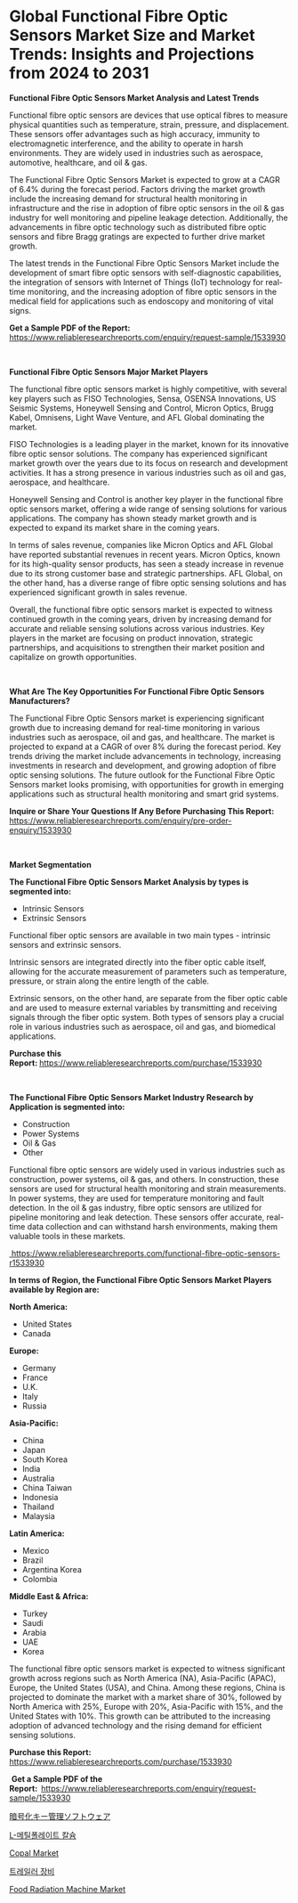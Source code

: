 <p><h1>Global Functional Fibre Optic Sensors Market Size and Market Trends: Insights and Projections from 2024 to 2031</h1></p><p><strong>Functional Fibre Optic Sensors Market Analysis and Latest Trends</strong></p>
<p><p>Functional fibre optic sensors are devices that use optical fibres to measure physical quantities such as temperature, strain, pressure, and displacement. These sensors offer advantages such as high accuracy, immunity to electromagnetic interference, and the ability to operate in harsh environments. They are widely used in industries such as aerospace, automotive, healthcare, and oil & gas.</p><p>The Functional Fibre Optic Sensors Market is expected to grow at a CAGR of 6.4% during the forecast period. Factors driving the market growth include the increasing demand for structural health monitoring in infrastructure and the rise in adoption of fibre optic sensors in the oil & gas industry for well monitoring and pipeline leakage detection. Additionally, the advancements in fibre optic technology such as distributed fibre optic sensors and fibre Bragg gratings are expected to further drive market growth.</p><p>The latest trends in the Functional Fibre Optic Sensors Market include the development of smart fibre optic sensors with self-diagnostic capabilities, the integration of sensors with Internet of Things (IoT) technology for real-time monitoring, and the increasing adoption of fibre optic sensors in the medical field for applications such as endoscopy and monitoring of vital signs.</p></p>
<p><strong>Get a Sample PDF of the Report:&nbsp;</strong> <a href="https://www.reliableresearchreports.com/enquiry/request-sample/1533930">https://www.reliableresearchreports.com/enquiry/request-sample/1533930</a></p>
<p>&nbsp;</p>
<p><strong>Functional Fibre Optic Sensors Major Market Players</strong></p>
<p><p>The functional fibre optic sensors market is highly competitive, with several key players such as FISO Technologies, Sensa, OSENSA Innovations, US Seismic Systems, Honeywell Sensing and Control, Micron Optics, Brugg Kabel, Omnisens, Light Wave Venture, and AFL Global dominating the market.</p><p>FISO Technologies is a leading player in the market, known for its innovative fibre optic sensor solutions. The company has experienced significant market growth over the years due to its focus on research and development activities. It has a strong presence in various industries such as oil and gas, aerospace, and healthcare.</p><p>Honeywell Sensing and Control is another key player in the functional fibre optic sensors market, offering a wide range of sensing solutions for various applications. The company has shown steady market growth and is expected to expand its market share in the coming years.</p><p>In terms of sales revenue, companies like Micron Optics and AFL Global have reported substantial revenues in recent years. Micron Optics, known for its high-quality sensor products, has seen a steady increase in revenue due to its strong customer base and strategic partnerships. AFL Global, on the other hand, has a diverse range of fibre optic sensing solutions and has experienced significant growth in sales revenue.</p><p>Overall, the functional fibre optic sensors market is expected to witness continued growth in the coming years, driven by increasing demand for accurate and reliable sensing solutions across various industries. Key players in the market are focusing on product innovation, strategic partnerships, and acquisitions to strengthen their market position and capitalize on growth opportunities.</p></p>
<p>&nbsp;</p>
<p><strong>What Are The Key Opportunities For Functional Fibre Optic Sensors Manufacturers?</strong></p>
<p><p>The Functional Fibre Optic Sensors market is experiencing significant growth due to increasing demand for real-time monitoring in various industries such as aerospace, oil and gas, and healthcare. The market is projected to expand at a CAGR of over 8% during the forecast period. Key trends driving the market include advancements in technology, increasing investments in research and development, and growing adoption of fibre optic sensing solutions. The future outlook for the Functional Fibre Optic Sensors market looks promising, with opportunities for growth in emerging applications such as structural health monitoring and smart grid systems.</p></p>
<p><strong>Inquire or Share Your Questions If Any Before Purchasing This Report:</strong> <a href="https://www.reliableresearchreports.com/enquiry/pre-order-enquiry/1533930">https://www.reliableresearchreports.com/enquiry/pre-order-enquiry/1533930</a></p>
<p>&nbsp;</p>
<p><strong>Market Segmentation</strong></p>
<p><strong>The Functional Fibre Optic Sensors Market Analysis by types is segmented into:</strong></p>
<p><ul><li>Intrinsic Sensors</li><li>Extrinsic Sensors</li></ul></p>
<p><p>Functional fiber optic sensors are available in two main types - intrinsic sensors and extrinsic sensors. </p><p>Intrinsic sensors are integrated directly into the fiber optic cable itself, allowing for the accurate measurement of parameters such as temperature, pressure, or strain along the entire length of the cable. </p><p>Extrinsic sensors, on the other hand, are separate from the fiber optic cable and are used to measure external variables by transmitting and receiving signals through the fiber optic system. Both types of sensors play a crucial role in various industries such as aerospace, oil and gas, and biomedical applications.</p></p>
<p><strong>Purchase this Report:&nbsp;</strong><a href="https://www.reliableresearchreports.com/purchase/1533930">https://www.reliableresearchreports.com/purchase/1533930</a></p>
<p>&nbsp;</p>
<p><strong>The Functional Fibre Optic Sensors Market Industry Research by Application is segmented into:</strong></p>
<p><ul><li>Construction</li><li>Power Systems</li><li>Oil & Gas</li><li>Other</li></ul></p>
<p><p>Functional fibre optic sensors are widely used in various industries such as construction, power systems, oil & gas, and others. In construction, these sensors are used for structural health monitoring and strain measurements. In power systems, they are used for temperature monitoring and fault detection. In the oil & gas industry, fibre optic sensors are utilized for pipeline monitoring and leak detection. These sensors offer accurate, real-time data collection and can withstand harsh environments, making them valuable tools in these markets.</p></p>
<p><a href="https://www.reliableresearchreports.com/functional-fibre-optic-sensors-r1533930">&nbsp;https://www.reliableresearchreports.com/functional-fibre-optic-sensors-r1533930</a></p>
<p><strong>In terms of Region, the Functional Fibre Optic Sensors Market Players available by Region are:</strong></p>
<p>
    <p> <strong> North America: </strong>
        <ul>
            <li>United States</li>
            <li>Canada</li>
        </ul>
        </p> 
    <p> <strong> Europe: </strong>
        <ul>
            <li>Germany</li>
            <li>France</li>
            <li>U.K.</li>
            <li>Italy</li>
            <li>Russia</li>
        </ul>
        </p> 
    <p> <strong> Asia-Pacific: </strong>
        <ul>
            <li>China</li>
            <li>Japan</li>
            <li>South Korea</li>
            <li>India</li>
            <li>Australia</li>
            <li>China Taiwan</li>
            <li>Indonesia</li>
            <li>Thailand</li>
            <li>Malaysia</li>
        </ul>
        </p> 
    <p> <strong> Latin America: </strong>
        <ul>
            <li>Mexico</li>
            <li>Brazil</li>
            <li>Argentina Korea</li>
            <li>Colombia</li>
        </ul>
        </p> 
    <p> <strong> Middle East & Africa: </strong>
        <ul>
            <li>Turkey</li>
            <li>Saudi</li>
            <li>Arabia</li>
            <li>UAE</li>
            <li>Korea</li>
        </ul>
    </p>
    </p>
<p><p>The functional fibre optic sensors market is expected to witness significant growth across regions such as North America (NA), Asia-Pacific (APAC), Europe, the United States (USA), and China. Among these regions, China is projected to dominate the market with a market share of 30%, followed by North America with 25%, Europe with 20%, Asia-Pacific with 15%, and the United States with 10%. This growth can be attributed to the increasing adoption of advanced technology and the rising demand for efficient sensing solutions.</p></p>
<p><strong>Purchase this Report: </strong><a href="https://www.reliableresearchreports.com/purchase/1533930">https://www.reliableresearchreports.com/purchase/1533930</a></p>
<p>&nbsp;<strong>Get a Sample PDF of the Report:&nbsp;&nbsp;</strong><a href="https://www.reliableresearchreports.com/enquiry/request-sample/1533930">https://www.reliableresearchreports.com/enquiry/request-sample/1533930</a></p>
<p><strong></strong></p>
<p><p><a href="https://medium.com/@lorrainethompson10/%E6%9A%97%E5%8F%B7%E5%8C%96%E3%82%AD%E3%83%BC%E7%AE%A1%E7%90%86%E3%82%BD%E3%83%95%E3%83%88%E3%82%A6%E3%82%A7%E3%82%A2%E5%B8%82%E5%A0%B4%E3%83%AC%E3%83%9D%E3%83%BC%E3%83%88%E3%81%AF-%E3%81%93%E3%81%AE%E5%B8%82%E5%A0%B4%E3%81%AE%E6%9C%80%E6%96%B0%E3%83%88%E3%83%AC%E3%83%B3%E3%83%89%E3%82%84%E6%88%90%E9%95%B7%E6%A9%9F%E4%BC%9A%E3%82%92%E6%98%8E%E3%82%89%E3%81%8B%E3%81%AB%E3%81%97%E3%81%A6%E3%81%84%E3%81%BE%E3%81%99-2420297ac68a">暗号化キー管理ソフトウェア</a></p><p><a href="https://medium.com/@fredajerde/l-%EB%A9%94%ED%8B%B8%ED%8F%B4%EB%A0%88%EC%9D%B4%ED%8A%B8-%EC%B9%BC%EC%8A%98-%EC%8B%9C%EC%9E%A5-%EB%B3%B4%EA%B3%A0%EC%84%9C%EB%8A%94-%EC%9D%B4-%EC%8B%9C%EC%9E%A5%EC%9D%98-%EC%B5%9C%EC%8B%A0-%ED%8A%B8%EB%A0%8C%EB%93%9C%EC%99%80-%EC%84%B1%EC%9E%A5-%EA%B8%B0%ED%9A%8C%EB%A5%BC-%EB%B3%B4%EC%97%AC%EC%A4%8D%EB%8B%88%EB%8B%A4-3b5edfe5d309">L-메틸폴레이트 칼슘</a></p><p><a href="https://issuu.com/reportprime-2/docs/copal-market-size-2030.pptx">Copal Market</a></p><p><a href="https://github.com/vsap75a286l/Market-Research-Report-List-1/blob/main/727228636920.md">트레일러 장비</a></p><p><a href="https://github.com/globismark/Market-Research-Report-List-3/blob/main/food-radiation-machine-market.md">Food Radiation Machine Market</a></p></p>